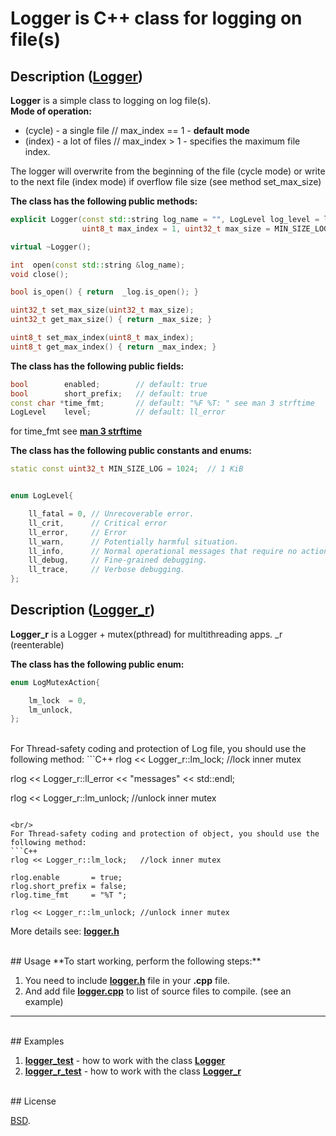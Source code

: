 # Logger is C++ class for logging on file(s)


## Description (**[Logger](./logger.h)**)

**Logger** is a simple class to logging on log file(s).<br/>
**Mode of operation:**
- (cycle) - a single file  // max_index == 1 - **default mode**
- (index) - a lot of files // max_index > 1  - specifies the maximum file index.

The logger will overwrite from the beginning of the file (cycle mode) or write to the next file (index mode) if overflow file size (see method set_max_size)


**The class has the following public methods:**
```C++
explicit Logger(const std::string log_name = "", LogLevel log_level = ll_error,
                uint8_t max_index = 1, uint32_t max_size = MIN_SIZE_LOG);

virtual ~Logger();

int  open(const std::string &log_name);
void close();

bool is_open() { return  _log.is_open(); }

uint32_t set_max_size(uint32_t max_size);
uint32_t get_max_size() { return _max_size; }

uint8_t set_max_index(uint8_t max_index);
uint8_t get_max_index() { return _max_index; }
```


**The class has the following public fields:**
```C++
bool        enabled;        // default: true
bool        short_prefix;   // default: true
const char *time_fmt;       // default: "%F %T: " see man 3 strftime
LogLevel    level;          // default: ll_error
```

for time_fmt see **[man 3 strftime](http://man7.org/linux/man-pages/man3/strftime.3.html)**

**The class has the following public constants and enums:**
```C++
static const uint32_t MIN_SIZE_LOG = 1024;  // 1 KiB


enum LogLevel{

    ll_fatal = 0, // Unrecoverable error.
    ll_crit,      // Critical error
    ll_error,     // Error
    ll_warn,      // Potentially harmful situation.
    ll_info,      // Normal operational messages that require no action
    ll_debug,     // Fine-grained debugging.
    ll_trace,     // Verbose debugging.
};
```

## Description (**[Logger_r](./logger.h)**)

**Logger_r** is a Logger + mutex(pthread) for multithreading apps. _r (reenterable)<br/>

**The class has the following public enum:**
```C++
enum LogMutexAction{

    lm_lock  = 0,
    lm_unlock,
};
```

<br/>
For Thread-safety coding and protection of Log file, you should use the following method:
```C++
rlog << Logger_r::lm_lock;   //lock inner mutex

rlog << Logger_r::ll_error << "messages" << std::endl;

rlog << Logger_r::lm_unlock; //unlock inner mutex
```

<br/>
For Thread-safety coding and protection of object, you should use the following method:
```C++
rlog << Logger_r::lm_lock;   //lock inner mutex

rlog.enable       = true;
rlog.short_prefix = false;
rlog.time_fmt     = "%T ";

rlog << Logger_r::lm_unlock; //unlock inner mutex
```


More details see: **[logger.h](./logger.h)**


<br/>
## Usage
**To start working, perform the following steps:**

1. You need to include **[logger.h](./logger.h)** file in your **.cpp** file.
2. And add file **[logger.cpp](./logger.cpp)** to list of source files to compile. (see an example)


***
<br/>
## Examples

1. **[logger_test](./logger_test.cpp)** - how to work with the class **[Logger](./logger.h)**
2.  **[logger_r_test](./logger_r_test.cpp)** - how to work with the class **[Logger_r](./logger.h)**


<br/>
## License

[BSD](./LICENSE).
